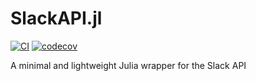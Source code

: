 # SlackAPI.jl

[![CI](https://github.com/psrenergy/SlackAPI.jl/actions/workflows/CI.yml/badge.svg)](https://github.com/psrenergy/SlackAPI.jl/actions/workflows/CI.yml)
[![codecov](https://codecov.io/gh/psrenergy/SlackAPI.jl/graph/badge.svg?token=VCTHLKP4I4)](https://codecov.io/gh/psrenergy/SlackAPI.jl)

A minimal and lightweight Julia wrapper for the Slack API

